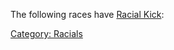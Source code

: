 The following races have [Racial Kick](Racial_Kick "wikilink"):

[Category: Racials](Category:_Racials "wikilink")

